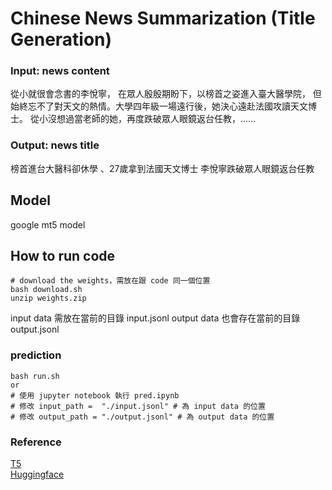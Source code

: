 # Chinese News Summarization (Title Generation)

### Input: news content
從小就很會念書的李悅寧， 在眾人殷殷期盼下，以榜首之姿進入臺大醫學院， 但始終忘不了對天文的熱情。大學四年級一場遠行後，她決心遠赴法國攻讀天文博士。 從小沒想過當老師的她，再度跌破眾人眼鏡返台任教，......
### Output: news title
榜首進台大醫科卻休學 、27歲拿到法國天文博士 李悅寧跌破眾人眼鏡返台任教  

## Model
google mt5 model


## How to run code

```shell
# download the weights，需放在跟 code 同一個位置
bash download.sh
unzip weights.zip
```

input data 需放在當前的目錄 input.jsonl
output data 也會存在當前的目錄 output.jsonl

### prediction
```shell
bash run.sh
or
# 使用 jupyter notebook 執行 pred.ipynb
# 修改 input_path =  "./input.jsonl" # 為 input data 的位置
# 修改 output_path = "./output.jsonl" # 為 output data 的位置 
```

### Reference
[T5](https://arxiv.org/abs/1910.10683)  
[Huggingface](https://github.com/huggingface/transformers)  
